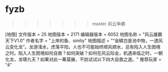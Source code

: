 # fyzb
>>>>>>> master
风云争霸

[地图]
文件版本 = 25
地图版本 = 2171
编辑器版本 = 6052
地图名称 = "风云雄霸天下V1.0"
作者名字 = "上岸的鱼、simliy"
地图描述 = "“金鳞岂是池中物，一遇风云变化龙”。龙游浅水，虎落平阳，人也不可能始终顺风顺水，总有陷入人生困境之时。陷入人生困境如何自救？如何突破？如何在风云际会，机遇来临之时，一朝化龙，龙啸九天？如果对此一筹莫展，不妨试试以下四大自救之道。"
推荐玩家 = "4"
